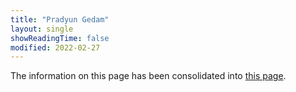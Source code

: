 ```yaml
---
title: "Pradyun Gedam"
layout: single
showReadingTime: false
modified: 2022-02-27
---
```


The information on this page has been consolidated into [this page](../about/).

